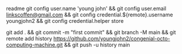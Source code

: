 readme
git config user.name 'young john' && git config user.email linkscoffen@gmail.com && git config credential.${remote}.username youngjohn2 && git config credential.helper store

git add . && git commit -m "first commit" && git branch -M main && git remote add history https://github.com/youngjohn2/congenial-octo-computing-machine.git && git push -u history main
